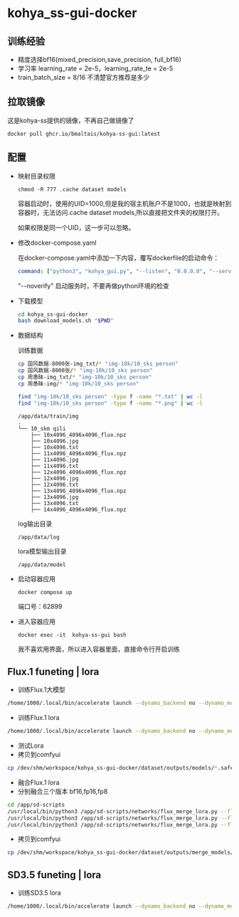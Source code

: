 # kohya_ss-gui-docker

## 训练经验
- 精度选择bf16(mixed_precision,save_precision, full_bf16)
- 学习率 learning_rate = 2e-5，learning_rate_te = 2e-5
- train_batch_size = 8/16 不清楚官方推荐是多少

## 拉取镜像

这是kohya-ss提供的镜像，不再自己做镜像了
```
docker pull ghcr.io/bmaltais/kohya-ss-gui:latest
```

## 配置
- 映射目录权限
    ```
    chmod -R 777 .cache dataset models
    ```

    容器启动时，使用的UID=1000,但是我的宿主机账户不是1000，也就是映射到容器时，无法访问.cache dataset models,所以直接把文件夹的权限打开。

    如果权限是同一个UID，这一步可以忽略。


- 修改docker-compose.yaml
    
    在docker-compose.yaml中添加一下内容，覆写dockerfile的启动命令：
    ```yaml
    command: ["python3", "kohya_gui.py", "--listen", "0.0.0.0", "--server_port", "7860", "--headless" "--noverify"]
    ```
    "--noverify" 启动服务时，不要再做python环境的检查

- 下载模型
    ```bash
    cd kohya_ss-gui-docker
    bash download_models.sh "$PWD"
    ```

- 数据结构
    
    训练数据 
    ```bash
    cp 国风数据-8000张-img_txt/* "img-10k/10_sks person"
    cp 国风数据-8000张/* "img-10k/10_sks person"
    cp 周愚昧-img_txt/* "img-10k/10_sks person" 
    cp 周愚昧-img/* "img-10k/10_sks person" 

    find "img-10k/10_sks person" -type f -name "*.txt" | wc -l
    find "img-10k/10_sks person" -type f -name "*.png" | wc -l
    ```
    
    ```
    /app/data/train/img
    .
    └── 10_skm qili
        ├── 10x4096_4096x4096_flux.npz
        ├── 10x4096.jpg
        ├── 10x4096.txt
        ├── 11x4096_4096x4096_flux.npz
        ├── 11x4096.jpg
        ├── 11x4096.txt
        ├── 12x4096_4096x4096_flux.npz
        ├── 12x4096.jpg
        ├── 12x4096.txt
        ├── 13x4096_4096x4096_flux.npz
        ├── 13x4096.jpg
        ├── 13x4096.txt
        ├── 14x4096_4096x4096_flux.npz
    ```

    log输出目录
    ```
    /app/data/log
    ```

    lora模型输出目录
    ```
    /app/data/model
    ```

- 启动容器应用
    ```
    docker compose up
    ```
    端口号：62899


- 进入容器应用
    ```
    docker exec -it  kohya-ss-gui bash
    ```
    我不喜欢用界面，所以进入容器里面，直接命令行开启训练

## Flux.1 funeting | lora 
- 训练Flux.1大模型
```bash
/home/1000/.local/bin/accelerate launch --dynamo_backend no --dynamo_mode default --mixed_precision bf16 --num_processes 1 --num_machines 1 --num_cpu_threads_per_process 2 /app/sd-scripts/flux_train.py --config_file /app/outputs/config_dreambooth-20250427-085645.toml 2>&1 | tee outputs/logs.txt
```

- 训练Flux.1 lora
```bash
/home/1000/.local/bin/accelerate launch --dynamo_backend no --dynamo_mode default --mixed_precision bf16 --num_processes 1 --num_machines 1 --num_cpu_threads_per_process 2 /app/sd-scripts/flux_train_network.py --config_file /app/outputs/config_lora-20250427-101924.toml 2>&1 | tee outputs/logs.txt
```

- 测试Lora
- 拷贝到comfyui
```bash
cp /dev/shm/workspace/kohya_ss-gui-docker/dataset/outputs/models/*.safetensors  /dev/shm/workspace/comfyui-docker/volumes/comfyui-dev/data/models/loras
```

- 融合Flux.1 lora
- 分别融合三个版本 bf16,fp16,fp8
```bash
cd /app/sd-scripts
/usr/local/bin/python3 /app/sd-scripts/networks/flux_merge_lora.py --flux_model /app/models/unet/flux1-dev.safetensors --save_precision bf16 --precision bf16 --save_to /app/outputs/merge_models/F.1-国风汉服-鹤羽谣-bf16.safetensors --loading_device cuda --working_device cuda --models /app/outputs/models/国风lora-img-13k-Adafactor-LR1e-4-B2-Dim128-000003.safetensors --ratios 1
/usr/local/bin/python3 /app/sd-scripts/networks/flux_merge_lora.py --flux_model /app/models/unet/flux1-dev.safetensors --save_precision fp16 --precision bf16 --save_to /app/outputs/merge_models/F.1-国风汉服-鹤羽谣-fp16.safetensors --loading_device cuda --working_device cuda --models /app/outputs/models/国风lora-img-13k-Adafactor-LR1e-4-B2-Dim128-000003.safetensors --ratios 1
/usr/local/bin/python3 /app/sd-scripts/networks/flux_merge_lora.py --flux_model /app/models/unet/flux1-dev.safetensors --save_precision fp8 --precision bf16 --save_to /app/outputs/merge_models/F.1-国风汉服-鹤羽谣-fp8.safetensors --loading_device cuda --working_device cuda --models /app/outputs/models/国风lora-img-13k-Adafactor-LR1e-4-B2-Dim128-000003.safetensors --ratios 1
```

- 拷贝到comfyui
```bash
cp /dev/shm/workspace/kohya_ss-gui-docker/dataset/outputs/merge_models/* /dev/shm/workspace/comfyui-docker/volumes/comfyui-dev/data/models/unet 
```

## SD3.5 funeting | lora 

- 训练SD3.5 lora
```bash
/home/1000/.local/bin/accelerate launch --dynamo_backend no --dynamo_mode default --mixed_precision bf16 --num_processes 1 --num_machines 1 --num_cpu_threads_per_process 2 /app/sd-scripts/sd3_train_network.py --config_file /app/outputs/config_lora.toml 2>&1 | tee outputs/logs.txt
```